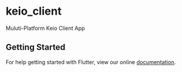 # keio_client

Muluti-Platform Keio Client App

## Getting Started

For help getting started with Flutter, view our online
[documentation](https://flutter.io/).
